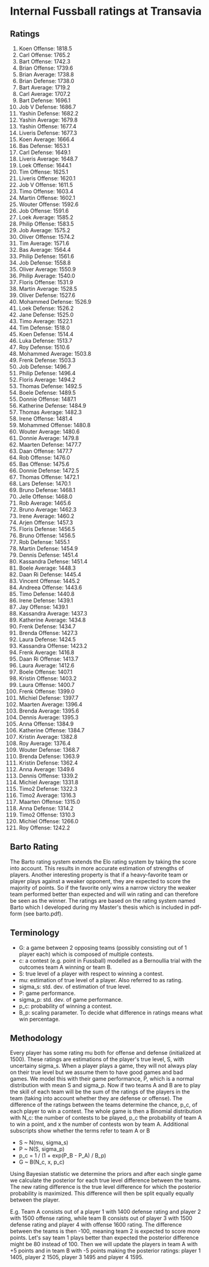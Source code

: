 # Internal Fussball ratings at Transavia
## Ratings
1. Koen Offense: 1818.5 
2. Carl Offense: 1765.2 
3. Bart Offense: 1742.3 
4. Brian Offense: 1739.6 
5. Brian Average: 1738.8 
6. Brian Defense: 1738.0 
7. Bart Average: 1719.2 
8. Carl Average: 1707.2 
9. Bart Defense: 1696.1 
10. Job V Defense: 1686.7 
11. Yashin Defense: 1682.2 
12. Yashin Average: 1679.8 
13. Yashin Offense: 1677.4 
14. Liveris Defense: 1677.3 
15. Koen Average: 1666.4 
16. Bas Defense: 1653.1 
17. Carl Defense: 1649.1 
18. Liveris Average: 1648.7 
19. Loek Offense: 1644.1 
20. Tim Offense: 1625.1 
21. Liveris Offense: 1620.1 
22. Job V Offense: 1611.5 
23. Timo Offense: 1603.4 
24. Martin Offense: 1602.1 
25. Wouter Offense: 1592.6 
26. Job Offense: 1591.6 
27. Loek Average: 1585.2 
28. Philip Offense: 1583.5 
29. Job Average: 1575.2 
30. Oliver Offense: 1574.2 
31. Tim Average: 1571.6 
32. Bas Average: 1564.4 
33. Philip  Defense: 1561.6 
34. Job Defense: 1558.8 
35. Oliver Average: 1550.9 
36. Philip Average: 1540.0 
37. Floris Offense: 1531.9 
38. Martin Average: 1528.5 
39. Oliver Defense: 1527.6 
40. Mohammed Defense: 1526.9 
41. Loek Defense: 1526.2 
42. Jane Defense: 1525.0 
43. Timo Average: 1522.1 
44. Tim Defense: 1518.0 
45. Koen Defense: 1514.4 
46. Luka Defense: 1513.7 
47. Roy Defense: 1510.6 
48. Mohammed Average: 1503.8 
49. Frenk  Defense: 1503.3 
50. Job  Defense: 1496.7 
51. Philip Defense: 1496.4 
52. Floris Average: 1494.2 
53. Thomas Defense: 1492.5 
54. Boele Defense: 1489.5 
55. Donnie Offense: 1487.1 
56. Katherine Defense: 1484.9 
57. Thomas Average: 1482.3 
58. Irene Offense: 1481.4 
59. Mohammed Offense: 1480.8 
60. Wouter Average: 1480.6 
61. Donnie Average: 1479.8 
62. Maarten Defense: 1477.7 
63. Daan Offense: 1477.7 
64. Rob Offense: 1476.0 
65. Bas Offense: 1475.6 
66. Donnie Defense: 1472.5 
67. Thomas Offense: 1472.1 
68. Lars Defense: 1470.1 
69. Bruno Defense: 1468.1 
70. Jelle Offense: 1468.0 
71. Rob Average: 1465.6 
72. Bruno Average: 1462.3 
73. Irene Average: 1460.2 
74. Arjen Offense: 1457.3 
75. Floris Defense: 1456.5 
76. Bruno Offense: 1456.5 
77. Rob Defense: 1455.1 
78. Martin Defense: 1454.9 
79. Dennis Defense: 1451.4 
80. Kassandra Defense: 1451.4 
81. Boele Average: 1448.3 
82. Daan Ri Defense: 1445.4 
83. Vincent Offense: 1445.2 
84. Andreea Offense: 1443.6 
85. Timo Defense: 1440.8 
86. Irene Defense: 1439.1 
87. Jay Offense: 1439.1 
88. Kassandra Average: 1437.3 
89. Katherine Average: 1434.8 
90. Frenk Defense: 1434.7 
91. Brenda Offense: 1427.3 
92. Laura Defense: 1424.5 
93. Kassandra Offense: 1423.2 
94. Frenk Average: 1416.8 
95. Daan Ri Offense: 1413.7 
96. Laura Average: 1412.6 
97. Boele Offense: 1407.1 
98. Kristin Offense: 1403.2 
99. Laura Offense: 1400.7 
100. Frenk Offense: 1399.0 
101. Michiel Defense: 1397.7 
102. Maarten Average: 1396.4 
103. Brenda Average: 1395.6 
104. Dennis Average: 1395.3 
105. Anna Offense: 1384.9 
106. Katherine Offense: 1384.7 
107. Kristin Average: 1382.8 
108. Roy Average: 1376.4 
109. Wouter Defense: 1368.7 
110. Brenda Defense: 1363.9 
111. Kristin Defense: 1362.4 
112. Anna Average: 1349.6 
113. Dennis Offense: 1339.2 
114. Michiel Average: 1331.8 
115. Timo2 Defense: 1322.3 
116. Timo2 Average: 1316.3 
117. Maarten Offense: 1315.0 
118. Anna Defense: 1314.2 
119. Timo2 Offense: 1310.3 
120. Michiel Offense: 1266.0 
121. Roy Offense: 1242.2 

## Barto Rating
The Barto rating system extends the Elo rating system by taking the score into account. This results in more accurate estimation of strengths of players. Another interesting property is that if a heavy-favorite team or player plays against a weaker opponent, they are expected to score the majority of points. So if the favorite only wins a narrow victory the weaker team performed better than expected and will win rating and can therefore be seen as the winner. The ratings are based on the rating system named Barto which I developed during my Master's thesis which is included in pdf-form (see barto.pdf).
## Terminology
- G: a game between 2 opposing teams (possibly consisting out of 1 player each) which is composed of multiple contests.
- c: a contest (e.g. point in Fussball) modelled as a Bernoullia trial with the outcomes team A winning or team B.
- S: true level of a player with respect to winning a contest.
- mu: estimation of true level of a player. Also referred to as rating.
- sigma_s: std. dev. of estimation of true level.
- P: game performance.
- sigma_p: std. dev. of game performance.
- p_c: probability of winning a contest.
- B_p: scaling parameter. To decide what difference in ratings means what win percentage.
## Methodology
Every player has some rating mu both for offense and defense (initialized at 1500). These ratings are estimations of the player's true level, S, with uncertainy sigma_s. When a player plays a game, they will not always play on their true level but we assume them to have good games and bad games. We model this with their game performance, P, which is a normal distribution with mean S and sigma_p. Now if two teams A and B are to play the skill of each team will be the sum of the ratings of the players in the team (taking into account whether they are defense or offense). The difference of the ratings between the teams determine the chance, p_c, of each player to win a contest. The whole game is then a Binomial distribution with N_c: the number of contests to be played, p_c the probability of team A to win a point, and x the number of contests won by team A. Additional subscripts show whether the terms refer to team A or B
- S ~ N(mu, sigma_s)
- P ~ N(S, sigma_p)
- p_c = 1 / (1 + exp(P_B - P_A) / B_p)
- G ~ B(N_c, x, p_c)

Using Bayesian statistic we determine the priors and after each single game we calculate the posterior for each true level difference between the teams. The new rating difference is the true level difference for which the posterior probability is maximized. This difference will then be split equally equally between the player. 

E.g. Team A consists out of a player 1 with 1400 defense rating and player 2 with 1500 offense rating, while team B consists out of player 3 with 1500 defense rating and player 4 with offense 1600 rating. The difference between the teams is then -100, meaning team 2 is expected to score more points. Let's say team 1 plays better than expected the posterior difference might be 80 instead of 100. Then we will update the players in team A with +5 points and in team B with -5 points making the posterior ratings: player 1 1405, player 2 1505, player 3 1495 and player 4 1595.